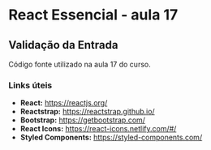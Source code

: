 # React Essencial - aula 17

## Validação da Entrada

Código fonte utilizado na aula 17 do curso.

### Links úteis

- **React:** https://reactjs.org/
- **Reactstrap:** https://reactstrap.github.io/
- **Bootstrap:** https://getbootstrap.com/
- **React Icons:** https://react-icons.netlify.com/#/
- **Styled Components:** https://styled-components.com/
